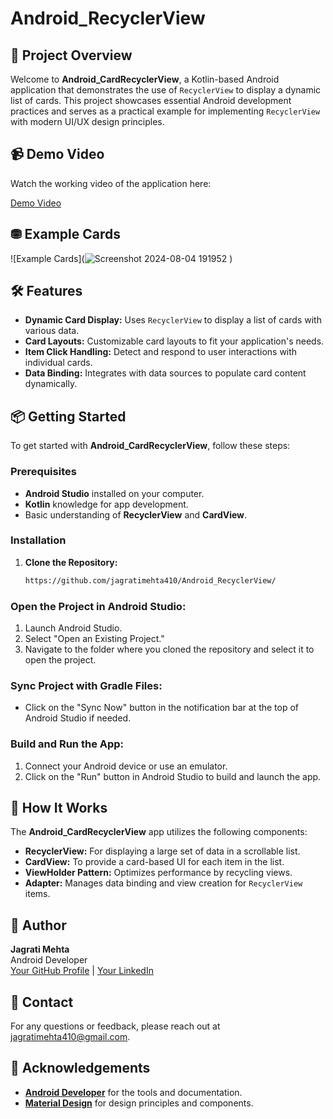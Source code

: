 # Android_RecyclerView

## 🚀 Project Overview

Welcome to **Android_CardRecyclerView**, a Kotlin-based Android application that demonstrates the use of `RecyclerView` to display a dynamic list of cards. This project showcases essential Android development practices and serves as a practical example for implementing `RecyclerView` with modern UI/UX design principles.

## 📹 Demo Video

Watch the working video of the application here:

[Demo Video](https://github.com/user-attachments/assets/26dadefa-32b2-4893-bdcc-fc0c906f78d1)

## ⛃ Example Cards

![Example Cards](![Screenshot 2024-08-04 191952](https://github.com/user-attachments/assets/400af303-d274-4159-9d5a-0c5fa8663c2e)
)

## 🛠️ Features

- **Dynamic Card Display:** Uses `RecyclerView` to display a list of cards with various data.
- **Card Layouts:** Customizable card layouts to fit your application's needs.
- **Item Click Handling:** Detect and respond to user interactions with individual cards.
- **Data Binding:** Integrates with data sources to populate card content dynamically.

## 📦 Getting Started

To get started with **Android_CardRecyclerView**, follow these steps:

### Prerequisites

- **Android Studio** installed on your computer.
- **Kotlin** knowledge for app development.
- Basic understanding of **RecyclerView** and **CardView**.

### Installation

1. **Clone the Repository:**

   ```bash
   https://github.com/jagratimehta410/Android_RecyclerView/
   

### Open the Project in Android Studio:

1. Launch Android Studio.
2. Select "Open an Existing Project."
3. Navigate to the folder where you cloned the repository and select it to open the project.

### Sync Project with Gradle Files:

- Click on the "Sync Now" button in the notification bar at the top of Android Studio if needed.

### Build and Run the App:

1. Connect your Android device or use an emulator.
2. Click on the "Run" button in Android Studio to build and launch the app.

## 🧩 How It Works

The **Android_CardRecyclerView** app utilizes the following components:

- **RecyclerView:** For displaying a large set of data in a scrollable list.
- **CardView:** To provide a card-based UI for each item in the list.
- **ViewHolder Pattern:** Optimizes performance by recycling views.
- **Adapter:** Manages data binding and view creation for `RecyclerView` items.


## 👤 Author

**Jagrati Mehta**  
Android Developer  
[Your GitHub Profile](https://github.com/jagratimehta410) | [Your LinkedIn](https://www.linkedin.com/in/jagrati-mehta-4b87b7213/)

## 📧 Contact

For any questions or feedback, please reach out at [jagratimehta410@gmail.com](jagratimehta410).

## 🌟 Acknowledgements

- **[Android Developer](https://developer.android.com/)** for the tools and documentation.
- **[Material Design](https://material.io/)** for design principles and components.

